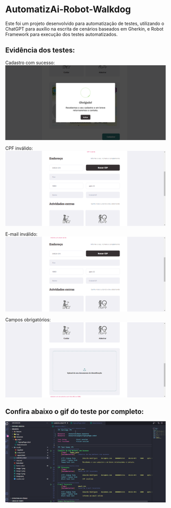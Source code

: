# AutomatizAi-Robot-Walkdog

Este foi um projeto desenvolvido para automatização de testes, utilizando o ChatGPT para auxílio na escrita de cenários baseados em Gherkin, e Robot Framework para execução dos testes automatizados.

## Evidência dos testes:

Cadastro com sucesso:
![alt text](image.png)

CPF inválido:
![alt text](image-1.png)

E-mail inválido:
![alt text](image-2.png)

Campos obrigatórios:
![alt text](image-3.png)

## Confira abaixo o gif do teste por completo:
![alt text](testWalkdog.gif)